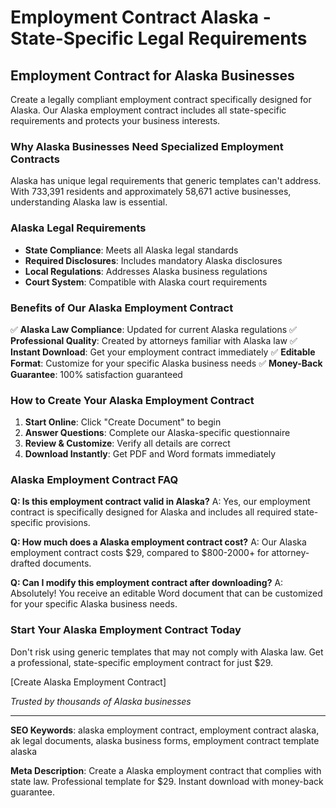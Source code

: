 # Employment Contract Alaska - State-Specific Legal Requirements

## Employment Contract for Alaska Businesses

Create a legally compliant employment contract specifically designed for Alaska. Our Alaska employment contract includes all state-specific requirements and protects your business interests.

### Why Alaska Businesses Need Specialized Employment Contracts

Alaska has unique legal requirements that generic templates can't address. With 733,391 residents and approximately 58,671 active businesses, understanding Alaska law is essential.

### Alaska Legal Requirements

- **State Compliance**: Meets all Alaska legal standards
- **Required Disclosures**: Includes mandatory Alaska disclosures
- **Local Regulations**: Addresses Alaska business regulations
- **Court System**: Compatible with Alaska court requirements

### Benefits of Our Alaska Employment Contract

✅ **Alaska Law Compliance**: Updated for current Alaska regulations
✅ **Professional Quality**: Created by attorneys familiar with Alaska law
✅ **Instant Download**: Get your employment contract immediately
✅ **Editable Format**: Customize for your specific Alaska business needs
✅ **Money-Back Guarantee**: 100% satisfaction guaranteed

### How to Create Your Alaska Employment Contract

1. **Start Online**: Click "Create Document" to begin
2. **Answer Questions**: Complete our Alaska-specific questionnaire
3. **Review & Customize**: Verify all details are correct
4. **Download Instantly**: Get PDF and Word formats immediately

### Alaska Employment Contract FAQ

**Q: Is this employment contract valid in Alaska?**
A: Yes, our employment contract is specifically designed for Alaska and includes all required state-specific provisions.

**Q: How much does a Alaska employment contract cost?**
A: Our Alaska employment contract costs $29, compared to $800-2000+ for attorney-drafted documents.

**Q: Can I modify this employment contract after downloading?**
A: Absolutely! You receive an editable Word document that can be customized for your specific Alaska business needs.

### Start Your Alaska Employment Contract Today

Don't risk using generic templates that may not comply with Alaska law. Get a professional, state-specific employment contract for just $29.

[Create Alaska Employment Contract]

*Trusted by thousands of Alaska businesses*

---

**SEO Keywords**: alaska employment contract, employment contract alaska, ak legal documents, alaska business forms, employment contract template alaska

**Meta Description**: Create a Alaska employment contract that complies with state law. Professional template for $29. Instant download with money-back guarantee.
